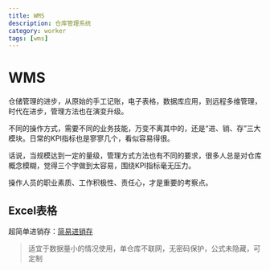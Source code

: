 ```yaml
---
title: WMS
description: 仓库管理系统
category: worker
tags: [wms]
---
```


# WMS

仓储管理的进步，从原始的手工记账，电子表格，数据库应用，到远程多维管理，时代在进步，管理方法也在演变升级。

不同的操作方式，需要不同的业务技能，万变不离其中的，还是“进、销、存”三大模块。日常的KPI指标也是寥寥几个，看似容易得很。

话说，当规模达到一定的量级，管理方式方法也有不同的要求，很多人总是对仓库概念模糊，觉得三个字做到太容易，围绕KPI指标毫无压力。

操作人员的职业素质、工作积极性、责任心，才是重要的考察点。

## Excel表格

超简单进销存：[简易进销存](/upfiles/jxc.xlsx)

> 适宜于数据量小的情况使用，单仓库不联网，无密码保护，公式未隐藏，可定制
